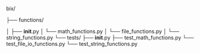 bix/

├── functions/

│   ├── __init__.py
│   └── math_functions.py
│   └── file_functions.py
│   └── string_functions.py
└── tests/
    ├── __init__.py
    ├── test_math_functions.py
    └── test_file_io_functions.py
    └── test_string_functions.py
